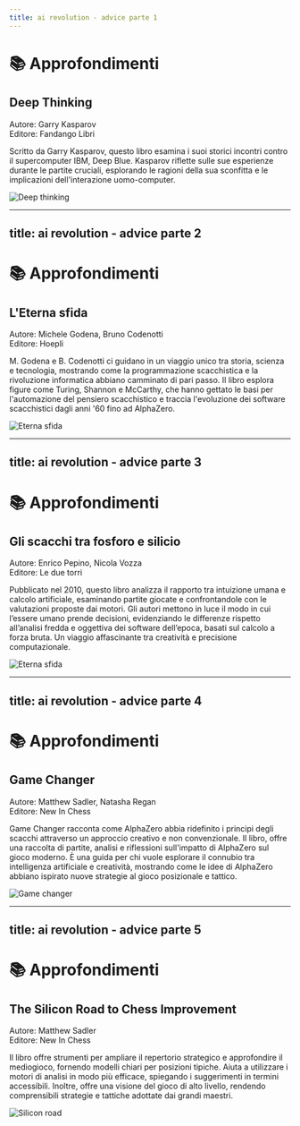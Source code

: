 ```yaml
---
title: ai revolution - advice parte 1
---
```


# 📚 Approfondimenti 

<div class="grid grid-cols-2 gap-8">
  <div class="mt-4">
    <h2 class="text-xl font-semibold text-gray-500">Deep Thinking</h2>
    <p class="mt-2 text-sm text-gray-400">
      <span class="font-semibold">Autore:</span> Garry Kasparov<br>
      <span class="font-semibold">Editore:</span> Fandango Libri
    </p>
    <p class="mt-4 text-base text-gray-600">
      Scritto da Garry Kasparov, questo libro esamina i suoi storici incontri contro il supercomputer IBM, Deep Blue.
      Kasparov riflette sulle sue esperienze durante le partite cruciali, esplorando le ragioni della sua sconfitta e le implicazioni dell'interazione uomo-computer.
    </p>
  </div>
  <div class="flex justify-center mt-4">
    <img src="../images/deep-thinking.jpg" alt="Deep thinking" 
      class="max-w-[250px] h-auto rounded-lg shadow-md border border-gray-300" />
  </div>
</div>

<Footer />

---
title: ai revolution - advice parte 2
---

# 📚 Approfondimenti 

<div class="grid grid-cols-2 gap-8">
  <div class="mt-4">
    <h2 class="text-xl font-semibold text-gray-500">L'Eterna sfida</h2>
    <p class="mt-2 text-sm text-gray-400">
      <span class="font-semibold">Autore:</span> Michele Godena, Bruno Codenotti<br>
      <span class="font-semibold">Editore:</span> Hoepli
    </p>
    <p class="mt-4 text-base text-gray-600">
      M. Godena e B. Codenotti ci guidano in un viaggio unico tra storia, scienza e tecnologia, mostrando come la programmazione scacchistica e la rivoluzione informatica abbiano camminato di pari passo. Il libro esplora figure come Turing, Shannon e McCarthy, che hanno gettato le basi per l'automazione del pensiero scacchistico e traccia l'evoluzione dei software scacchistici dagli anni '60 fino ad AlphaZero.
    </p>
  </div>
  <div class="flex justify-center mt-4">
    <img src="../images/eterna-sfida.jpg" alt="Eterna sfida" 
      class="max-w-[250px] h-auto rounded-lg shadow-md border border-gray-300" />
  </div>
</div>

<Footer />

---
title: ai revolution - advice parte 3
---

# 📚 Approfondimenti 

<div class="grid grid-cols-2 gap-8">
  <div class="mt-4">
    <h2 class="text-xl font-semibold text-gray-500">Gli scacchi tra fosforo e silicio</h2>
    <p class="mt-2 text-sm text-gray-400">
      <span class="font-semibold">Autore:</span> Enrico Pepino, Nicola Vozza<br>
      <span class="font-semibold">Editore:</span> Le due torri
    </p>
    <p class="mt-4 text-base text-gray-600">
      Pubblicato nel 2010, questo libro analizza il rapporto tra intuizione umana e calcolo artificiale, esaminando partite giocate e confrontandole con le valutazioni proposte dai motori. Gli autori mettono in luce il modo in cui l’essere umano prende decisioni, evidenziando le differenze rispetto all’analisi fredda e oggettiva dei software dell’epoca, basati sul calcolo a forza bruta. Un viaggio affascinante tra creatività e precisione computazionale.
    </p>
  </div>
  <div class="flex justify-center mt-4">
    <img src="../images/fosforo-silicio.jpg" alt="Eterna sfida" 
      class="max-w-[250px] h-auto rounded-lg shadow-md border border-gray-300" />
  </div>
</div>

<Footer />

---
title: ai revolution - advice parte 4
---

# 📚 Approfondimenti 

<div class="grid grid-cols-2 gap-8">
  <div class="mt-4">
    <h2 class="text-xl font-semibold text-gray-500">Game Changer</h2>
    <p class="mt-2 text-sm text-gray-400">
      <span class="font-semibold">Autore:</span> Matthew Sadler, Natasha Regan <br>
      <span class="font-semibold">Editore:</span> New In Chess
    </p>
    <p class="mt-4 text-base text-gray-600">
      Game Changer racconta come AlphaZero abbia ridefinito i principi degli scacchi attraverso un approccio creativo e non convenzionale. Il libro, offre una raccolta di partite, analisi e riflessioni sull'impatto di AlphaZero sul gioco moderno. È una guida per chi vuole esplorare il connubio tra intelligenza artificiale e creatività, mostrando come le idee di AlphaZero abbiano ispirato nuove strategie al gioco posizionale e tattico.
    </p>
  </div>
  <div class="flex justify-center mt-4">
    <img src="../images/game-changer.jpg" alt="Game changer" 
      class="max-w-[250px] h-auto rounded-lg shadow-md border border-gray-300" />
  </div>
</div>

<Footer />

---
title: ai revolution - advice parte 5
---

# 📚 Approfondimenti

<div class="grid grid-cols-2 gap-8">
  <div class="mt-4">
    <h2 class="text-xl font-semibold text-gray-500">The Silicon Road to Chess Improvement</h2>
    <p class="mt-2 text-sm text-gray-400">
      <span class="font-semibold">Autore:</span> Matthew Sadler <br>
      <span class="font-semibold">Editore:</span> New In Chess
    </p>
    <p class="mt-4 text-base text-gray-600">
       Il libro offre strumenti per ampliare il repertorio strategico e approfondire il mediogioco, fornendo modelli chiari per posizioni tipiche. Aiuta a utilizzare i motori di analisi in modo più efficace, spiegando i suggerimenti in termini accessibili. Inoltre, offre una visione del gioco di alto livello, rendendo comprensibili strategie e tattiche adottate dai grandi maestri.
    </p>
  </div>
  <div class="flex justify-center mt-4">
    <img src="../images/silicon-road.jpg" alt="Silicon road" 
      class="max-w-[250px] h-auto rounded-lg shadow-md border border-gray-300" />
  </div>
</div>

<Footer />